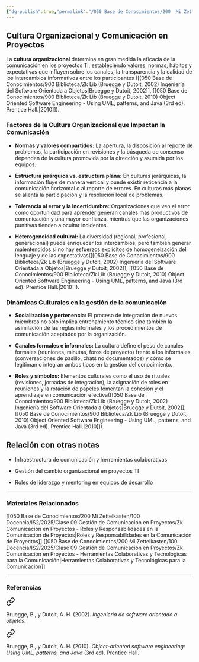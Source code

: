 ```yaml
---
{"dg-publish":true,"permalink":"/050 Base de Conocimientos/200  Mi Zettelkasten/100 Docencia/IS2/2025/Clase 09 Gestión de Comunicación en Proyectos/Zk Comunicación en Proyectos - Cultura Organizacional y Comunicación en Proyectos/","tags":["#definir","#digitalGarden"]}
---
```


## Cultura Organizacional y Comunicación en Proyectos

La **cultura organizacional** determina en gran medida la eficacia de la comunicación en los proyectos TI, estableciendo valores, normas, hábitos y expectativas que influyen sobre los canales, la transparencia y la calidad de los intercambios informativos entre los participantes ([[050 Base de Conocimientos/900 Biblioteca/Zk Lib (Bruegge y Dutoit, 2002) Ingeniería del Software Orientada a Objetos\|Bruegge y Dutoit, 2002]], [[050 Base de Conocimientos/900 Biblioteca/Zk Lib (Bruegge y Dutoit, 2010) Object Oriented Software Engineering -  Using UML, patterns, and Java (3rd ed). Prentice Hall.\|2010]]).

### Factores de la Cultura Organizacional que Impactan la Comunicación

- **Normas y valores compartidos:** La apertura, la disposición al reporte de problemas, la participación en revisiones y la búsqueda de consenso dependen de la cultura promovida por la dirección y asumida por los equipos.
    
- **Estructura jerárquica vs. estructura plana:** En culturas jerárquicas, la información fluye de manera vertical y puede existir reticencia a la comunicación horizontal o al reporte de errores. En culturas más planas se alienta la participación y la resolución local de problemas.
    
- **Tolerancia al error y la incertidumbre:** Organizaciones que ven el error como oportunidad para aprender generan canales más productivos de comunicación y una mayor confianza, mientras que las organizaciones punitivas tienden a ocultar incidentes.
    
- **Heterogeneidad cultural:** La diversidad (regional, profesional, generacional) puede enriquecer los intercambios, pero también generar malentendidos si no hay esfuerzos explícitos de homogeneización del lenguaje y de las expectativas([[050 Base de Conocimientos/900 Biblioteca/Zk Lib (Bruegge y Dutoit, 2002) Ingeniería del Software Orientada a Objetos\|Bruegge y Dutoit, 2002]], [[050 Base de Conocimientos/900 Biblioteca/Zk Lib (Bruegge y Dutoit, 2010) Object Oriented Software Engineering -  Using UML, patterns, and Java (3rd ed). Prentice Hall.\|2010]]).
    

### Dinámicas Culturales en la gestión de la comunicación

- **Socialización y pertenencia:** El proceso de integración de nuevos miembros no solo implica entrenamiento técnico sino también la asimilación de las reglas informales y los procedimientos de comunicación aceptados por la organización.
    
- **Canales formales e informales:** La cultura define el peso de canales formales (reuniones, minutas, foros de proyecto) frente a los informales (conversaciones de pasillo, chats no documentados) y cómo se legitiman o integran ambos tipos en la gestión del conocimiento.
    
- **Roles y símbolos:** Elementos culturales como el uso de rituales (revisiones, jornadas de integración), la asignación de roles en reuniones y la rotación de papeles fomentan la cohesión y el aprendizaje en comunicación efectiva([[050 Base de Conocimientos/900 Biblioteca/Zk Lib (Bruegge y Dutoit, 2002) Ingeniería del Software Orientada a Objetos\|Bruegge y Dutoit, 2002]], [[050 Base de Conocimientos/900 Biblioteca/Zk Lib (Bruegge y Dutoit, 2010) Object Oriented Software Engineering -  Using UML, patterns, and Java (3rd ed). Prentice Hall.\|2010]]).

## Relación con otras notas

- Infraestructura de comunicación y herramientas colaborativas
    
- Gestión del cambio organizacional en proyectos TI
    
- Roles de liderazgo y mentoring en equipos de desarrollo
    
---
### Materiales Relacionados
[[050 Base de Conocimientos/200  Mi Zettelkasten/100 Docencia/IS2/2025/Clase 09 Gestión de Comunicación en Proyectos/Zk Comunicación en Proyectos - Roles y Responsabilidades en la Comunicación de Proyectos\|Roles y Responsabilidades en la Comunicación de Proyectos]]
[[050 Base de Conocimientos/200  Mi Zettelkasten/100 Docencia/IS2/2025/Clase 09 Gestión de Comunicación en Proyectos/Zk Comunicación en Proyectos - Herramientas Colaborativas y Tecnológicas para la Comunicación\|Herramientas Colaborativas y Tecnológicas para la Comunicación]]

---
### Referencias

<div class="transclusion internal-embed is-loaded"><a class="markdown-embed-link" href="/050 Base de Conocimientos/900 Biblioteca/Zk Lib (Bruegge y Dutoit, 2002) Ingeniería del Software Orientada a Objetos/#921cfa" aria-label="Open link"><svg xmlns="http://www.w3.org/2000/svg" width="24" height="24" viewBox="0 0 24 24" fill="none" stroke="currentColor" stroke-width="2" stroke-linecap="round" stroke-linejoin="round" class="svg-icon lucide-link"><path d="M10 13a5 5 0 0 0 7.54.54l3-3a5 5 0 0 0-7.07-7.07l-1.72 1.71"></path><path d="M14 11a5 5 0 0 0-7.54-.54l-3 3a5 5 0 0 0 7.07 7.07l1.71-1.71"></path></svg></a><div class="markdown-embed">



Bruegge, B., y Dutoit, A. H. (2002). _Ingeniería de software orientado a objetos_. 

</div></div>


<div class="transclusion internal-embed is-loaded"><a class="markdown-embed-link" href="/050 Base de Conocimientos/900 Biblioteca/Zk Lib (Bruegge y Dutoit, 2010) Object Oriented Software Engineering -  Using UML, patterns, and Java (3rd ed). Prentice Hall./#157cb0" aria-label="Open link"><svg xmlns="http://www.w3.org/2000/svg" width="24" height="24" viewBox="0 0 24 24" fill="none" stroke="currentColor" stroke-width="2" stroke-linecap="round" stroke-linejoin="round" class="svg-icon lucide-link"><path d="M10 13a5 5 0 0 0 7.54.54l3-3a5 5 0 0 0-7.07-7.07l-1.72 1.71"></path><path d="M14 11a5 5 0 0 0-7.54-.54l-3 3a5 5 0 0 0 7.07 7.07l1.71-1.71"></path></svg></a><div class="markdown-embed">



Bruegge, B., y Dutoit, A. H. (2010). _Object-oriented software engineering: Using UML, patterns, and Java_ (3rd ed). Prentice Hall. 

</div></div>

